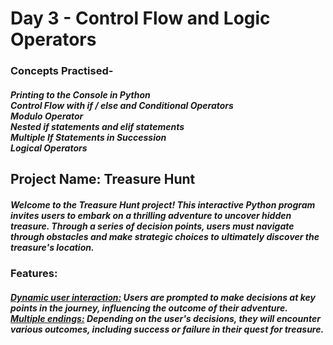 <h1>Day 3 - Control Flow and Logic Operators</h1>
<h3>Concepts Practised-</h3>
<h5>Printing to the Console in Python<br>
Control Flow with if / else and Conditional Operators <br>
Modulo Operator<br>
Nested if statements and elif statements<br>
Multiple If Statements in Succession<br>
Logical Operators</h5>

<h2>Project Name: Treasure Hunt</h2>
<h5>
Welcome to the Treasure Hunt project! This interactive Python program invites users to embark on a thrilling adventure to uncover hidden treasure. Through a series of decision points, users must navigate through obstacles and make strategic choices to ultimately discover the treasure's location.</h5>

<h3>Features:</h3>
<h5><u>Dynamic user interaction:</u> Users are prompted to make decisions at key points in the journey, influencing the outcome of their adventure.<br>
<u>Multiple endings:</u> Depending on the user's decisions, they will encounter various outcomes, including success or failure in their quest for treasure.
</h5>

